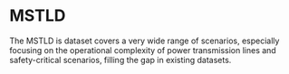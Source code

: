 # MSTLD
The MSTLD is dataset covers a very wide range of scenarios, especially focusing on the operational complexity of power transmission lines and safety-critical scenarios, filling the gap in existing datasets. 

